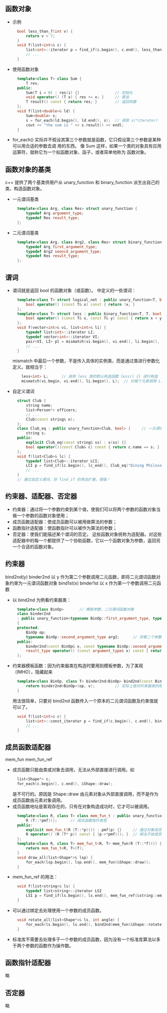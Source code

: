 
## 函数对象
- 示例
  ```c++
    bool less_than_7(int v) {
        return v < 7;
    }
    void f(list<int>& c) {
        list<int>::iterator p = find_if(c.begin(), c.end(), less_than_7);
        // ...
    }
  ```
- 使用函数对象
  ```c++
    template<class T> class Sum {
        T res;
    public:
        Sum(T i = 0) : res(i) {}                // 初始化
        void operator() (T x) { res += x; }     // 累加
        T result() const { return res; }        // 返回和数
    };
    void f(list<double>& ld) {
        Sum<double> s;
        s = for_each(ld.begin(), ld.end(), s);  // 调用 s(*iterator)
        cout << "the sum is " << s.result() << endl;
    }
  ```
- for_each() 实际并不假设其第三个参数就是函数，它只假设第三个参数是某种可以用合适的参数去调
  用的东西。
  像 Sum 这样，如果一个类的对象具有应用运算符，就称它为一个拟函数对象、函子，或者简单地称为
  函数对象。

## 函数对象的基类
c++ 提供了两个基类供用户从 unary_function 和 binary_function 派生出自己的类，构造函数对象。
- 一元谓词基类
  ```c++
    template<class Arg, class Res> struct unary_function {
        typedef Arg argument_type;
        typedef Res result_type;
    };
  ```
- 二元谓词基类
  ```c++
    template<class Arg, class Arg2, class Res> struct binary_function {
        typedef Arg first_argument_type;
        typedef Arg2 seoncd_argument_type;
        typedef Res result_type;
    };
  ```

## 谓词
- 谓词就是返回 bool 的函数对象（或函数）。
<functional> 中定义的一些谓词：
  ```c++
    template<class T> struct logical_not : public unary_function<T, bool> {
        bool operator() (const T& x) const { return !x; }
    };
    template<class T> struct less : public binary_function<T, T, bool> {
        bool operator() (const T& x, const T& y) const { return x < y; }
    };
    void f(vector<int>& vi, list<int>& li) {
        typedef list<int>::iterator LI;
        typedef vector<int>::iterator VI;
        pair<VI, LI> pl = mismatch(vi.begin(), vi.end(), li.begin(), less<int>());
        // ...
    }
  ```
  mismatch 中最后一个参数，不是传入具体的实例类，而是通过类进行参数化定义。就相当于：
  ```c++
      less<int> L;      // 调用 less 类的默认构造函数 less() {} 进行构造
      mismatch(vi.begin, vi.end(), li.begin(), L);  // 对每个元素调用 L.operator()(x, y)
  ```
- 自定义谓词
  ```c++
    struct Club {
        string name;
        list<Person*> officers;
        // ...
        Club(const string& n);
    };
    class Club_eq : public unary_function<Club, bool> {     // 一元谓词函数类
        string s;
    public:
        explicit Club_eq(const string& ss) : s(ss) {}
        bool operator()(const Club& c) const { return c.name == s; }
    };
    void f(list<Club>& lc) {
        typedef list<Club>::iterator LCI;
        LCI p = find_if(lc.begin(), lc_end(), Club_eq("Dining Philosophers"));      // 传入一元谓词函数对象实例
        // ...
    }
    // 通过自定义谓词，将 find_if 的用法扩展，很强！
  ```

## 约束器、适配器、否定器
- 约束器：通过将一个参数约束到某个值，使我们可以将两个参数的函数对象当做一个参数的函数对象使用；
- 成员函数适配器：使成员函数可以被用做算法的参数；
- 函数指针适配器：使函数指针可以被作为算法的参数；
- 否定器：使我们能描述某个谓词的否定。
这些函数对象统称为适配器。对这些适配器中的每一个都提供了一个协助函数，它以一个函数对象为参数，返回另一个合适的函数对象。

## 约束器
  bind2nd(y)     binder2nd     以 y 作为第二个参数调用二元函数，即将二元谓词函数对象约束为一元谓词函数对象
  bind1st(x)     binder1st     以 x 作为第一个参数调用二元函数
- 以 bind2nd 为例看约束器类：
  ```c++
    template<class BinOp>       // 模板参数，二元谓词函数对象
    class binder2nd 
    : public unary_function<typename BinOp::first_argument_type, typename BinOp::result_type> // 约束为一元，自然要继承于一元
    {
    protected:
        BinOp op;
        typename BinOp::second_argument_type arg2;      // 将第二个参数作为一个成员。这样在函数对象类实例化后，该值就是一个“常量”了
    public:
        binder2nd(const BinOp& x, const typename BinOp::second_argument_type& v) : op(x), arg2(v) {} 
        result_type operator() (const argument_type& x) const { return op(x, arg2); }   // 协助函数。可以看到，本质上还是在 BinOp 中进行处理
    };
  ```
- 约束器模板函数：因为约束器类在构造时要用到模板参数，为了美观（IMHO），隐藏起来
  ```c++
    template<class BinOp, class T> binder2nd<BinOp> bind2nd(const BinOp& op, const T& v) {
        return binder2nd<BinOp>(op, v);         // 实际上是对约束器类的简单包装
    }
  ```
  用法很简单，只要对 bind2nd 函数传入一个原本的二元谓词函数及约束值就可以了。
  ```c++
    void f(list<int>& c) {
        list<int>::const_iterator p = find_if(c.begin(), c.end(), bind2nd(less<int>(), 7));
        // ...
    }
  ```
  
## 成员函数适配器
  mem_fun
  mem_fun_ref
- 成员函数只能由类或对象去调用，无法从外部直接进行调用。如
  ```c++
    list<Shape*> c;
    for_each(c.begin(), c.end(), &Shape::draw);
  ```
  是不可行的。原因是 Shape::draw 由元素对象从外部直接调用，而不是作为成员函数由元素对象调用。
- 成员函数地址是客观存在的，只有在对象构造成功时，它才可以被调用。
  ```c++
    template<class R, class T> class mem_fun_t : public unary_function<T* R> {
        R (T::*pmf)();      // 成员函数指针类型
    public:
        explicit mem_fun_t(R (T::*p)()) : pmf(p) {}     // 通过对象成员函数指针进行构造
        R operator() (R (T* p)) const { (p->*pmf)(); }  // 相当于给成员函数在外层附加了一层可供元素对象直接调用的外部函数
    };
    template<class R, class T> mem_fun_t<R, T> mem_fun(R (T::*f)()) {
        return mem_fun_t<R, T>(f);
    }
    void draw_all(list<Shape*>& lsp) {
        for_each(lsp.begin(), lsp.end(), mem_fun(&Shape::draw));
    }
  ```
- mem_fun_ref 的用法：
  ```c++
    void f(list<string>& ls) {
        typedef list<string>::iterator LSI
        LSI p = find_if(ls.begin(), ls.end(), mem_fun_ref(&string::empty));
    }
  ```
- 可以通过绑定去处理使用一个参数的成员函数。
  ```c++
    void rotate_all(list<Shape*>& ls, int angle) {
        for_each(ls.begin(), ls.end(), bind2nd(mem_fun(&Shape::rotate), angle));
    }
  ```
- 标准库不需要去处理多于一个参数的成员函数，因为没有一个标准库算法以多于两个参数的函数作为操作数。
  
## 函数指针适配器
  略
  
## 否定器
  略